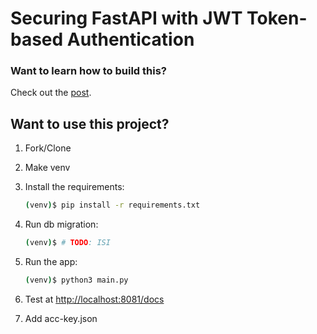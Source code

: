 # Securing FastAPI with JWT Token-based Authentication

### Want to learn how to build this?

Check out the [post](https://testdriven.io/blog/fastapi-jwt-auth/).

## Want to use this project?

1. Fork/Clone

2. Make venv

3. Install the requirements:

    ```sh
    (venv)$ pip install -r requirements.txt
    ```

4. Run db migration:

    ```sh
    (venv)$ # TODO: ISI
    ```

5. Run the app:

    ```sh
    (venv)$ python3 main.py
    ```

6. Test at [http://localhost:8081/docs](http://localhost:8081/docs)

7. Add acc-key.json
